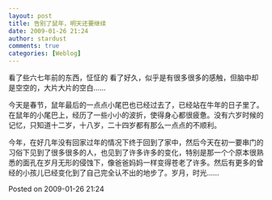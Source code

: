 ```yaml
---
layout: post
title: 告别了鼠年，明天还要继续
date: 2009-01-26 21:24
author: stardust
comments: true
categories: [Weblog]
---
```

看了些六七年前的东西，怔怔的 看了好久，似乎是有很多很多的感触，但脑中却是空空的，大片大片的空白……

今天是春节，鼠年最后的一点点小尾巴也已经过去了，已经站在牛年的日子里了。在鼠年的小尾巴上，经历了一些小小的波折，使得身心都很疲惫。没有六岁时候的记忆，只知道十二岁，十八岁，二十四岁都有那么一点点的不顺利。

今年，在好几年没有回家过年的情况下终于回到了家中，然后今天在初一要串门的习俗下见到了很多很多的人，也见到了许多许多的变化，特别是那一个个原本很熟悉的面孔在岁月无形的侵蚀下，像爸爸妈妈一样变得苍老了许多。然后有更多的曾经的小孩儿已经变化到了自己完全认不出的地步了。岁月，时光……

Posted on 2009-01-26 21:24
